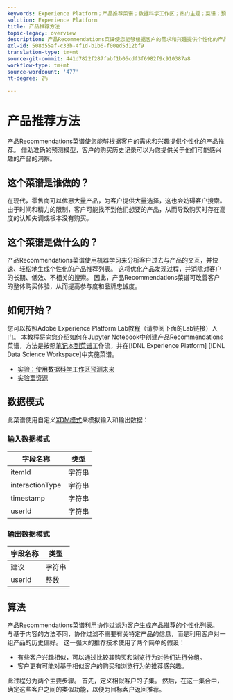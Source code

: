```yaml
---
keywords: Experience Platform；产品推荐菜谱；数据科学工作区；热门主题；菜谱；预构建菜谱
solution: Experience Platform
title: 产品推荐方法
topic-legacy: overview
description: 产品Recommendations菜谱使您能够根据客户的需求和兴趣提供个性化的产品推荐。 借助准确的预测模型，客户的购买历史记录可以为您提供关于他们可能感兴趣的产品的洞察。
exl-id: 508d55af-c33b-4f1d-b1b6-f00ed5d12bf9
translation-type: tm+mt
source-git-commit: 441d7822f287fabf1b06cdf3f6982f9c910387a8
workflow-type: tm+mt
source-wordcount: '477'
ht-degree: 2%

---
```


# 产品推荐方法

产品Recommendations菜谱使您能够根据客户的需求和兴趣提供个性化的产品推荐。 借助准确的预测模型，客户的购买历史记录可以为您提供关于他们可能感兴趣的产品的洞察。

## 这个菜谱是谁做的？

在现代，零售商可以优惠大量产品，为客户提供大量选择，这也会妨碍客户搜索。 由于时间和精力的限制，客户可能找不到他们想要的产品，从而导致购买时存在高度的认知失调或根本没有购买。

## 这个菜谱是做什么的？

产品Recommendations菜谱使用机器学习来分析客户过去与产品的交互，并快速、轻松地生成个性化的产品推荐列表。 这将优化产品发现过程，并消除对客户的长期、低效、不相关的搜索。 因此，产品Recommendations菜谱可改善客户的整体购买体验，从而提高参与度和品牌忠诚度。

## 如何开始？

您可以按照Adobe Experience Platform Lab教程（请参阅下面的Lab链接）入门。 本教程将向您介绍如何在Jupyter Notebook中创建产品Recommendations菜谱，方法是按照[笔记本到菜谱](../jupyterlab/create-a-recipe.md)工作流，并在[!DNL Experience Platform] [!DNL Data Science Workspace]中实施菜谱。

* [实验：使用数据科学工作区预测未来](https://expleague.azureedge.net/labs/L777/index.html)
* [实验室资源](https://github.com/adobe/experience-platform-dsw-reference/tree/master/Summit/2019/resources)

## 数据模式

此菜谱使用自定义[XDM模式](../../xdm/schema/field-dictionary.md)来模拟输入和输出数据：

### 输入数据模式

| 字段名称 | 类型 |
| --- | --- |
| itemId | 字符串 |
| interactionType | 字符串 |
| timestamp | 字符串 |
| userId | 字符串 |

### 输出数据模式

| 字段名称 | 类型 |
| --- | --- |
| 建议 | 字符串 |
| userId | 整数 |

## 算法

产品Recommendations菜谱利用协作过滤为客户生成产品推荐的个性化列表。 与基于内容的方法不同，协作过滤不需要有关特定产品的信息，而是利用客户对一组产品的历史偏好。 这一强大的推荐技术使用了两个简单的假设：
* 有些客户兴趣相似，可以通过比较其购买和浏览行为对他们进行分组。
* 客户更有可能对基于相似客户的购买和浏览行为的推荐感兴趣。

此过程分为两个主要步骤。 首先，定义相似客户的子集。 然后，在这一集合中，确定这些客户之间的类似功能，以便为目标客户返回推荐。
